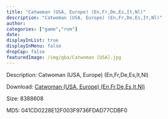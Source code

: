 ```yaml
---
title: "Catwoman (USA, Europe) (En,Fr,De,Es,It,Nl)"
description: "Catwoman (USA, Europe) (En,Fr,De,Es,It,Nl)"
author: 
categories: ["game","rom"]
date: 
displayInList: true
displayInMenu: false
dropCap: false
featuredImage: /img/gba/Catwoman [USA].jpg
---
```


Description: Catwoman (USA, Europe) (En,Fr,De,Es,It,Nl)

Download: <a style="text-decoration:underline;" href="https://mega.nz/#!zaBwzS5B!P9rRnFgLxYVomLHvermkm-yi6EdRQxFjrfgCM3ASNG8" target = "_blank" rel = "nofollow" > Catwoman (USA, Europe) (En,Fr,De,Es,It,Nl)</a>

Size: 8388608

MD5: 041CD0228E12F003F9736FDAD77CDBF0

